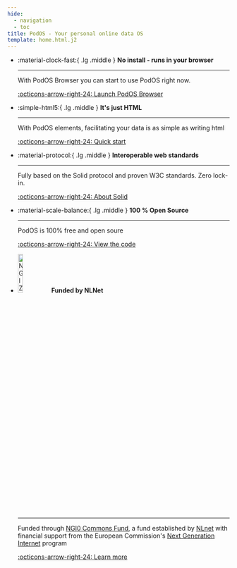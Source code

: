 ```yaml
---
hide:
  - navigation
  - toc
title: PodOS - Your personal online data OS
template: home.html.j2
---
```


<div class="grid cards" markdown>

-   :material-clock-fast:{ .lg .middle } __No install - runs in your browser__

    ---

    With PodOS Browser you can start to use PodOS right now.

    [:octicons-arrow-right-24: Launch PodOS Browser](https://browser.pod-os.org)

-   :simple-html5:{ .lg .middle } __It's just HTML__

    ---

    With PodOS elements, facilitating your data is as simple as writing html

    [:octicons-arrow-right-24: Quick start](#)

-   :material-protocol:{ .lg .middle } __Interoperable web standards__

    ---

    Fully based on the Solid protocol and proven W3C standards. Zero lock-in.

    [:octicons-arrow-right-24: About Solid](#)

-   :material-scale-balance:{ .lg .middle } __100 % Open Source__

    ---

    PodOS is 100% free and open soure

    [:octicons-arrow-right-24: View the code](https://github.com/pod-os/PodOS)

-   <img src="https://nlnet.nl/image/logos/NGI0_tag.svg" alt="NGI Zero Logo" width="15%" /> __Funded by NLNet__

    ---

    Funded through [NGI0 Commons Fund](https://nlnet.nl/commonsfund/), a fund established by [NLnet](https://nlnet.nl/) with financial support from the European Commission's [Next Generation Internet](https://ngi.eu/) program

    [:octicons-arrow-right-24: Learn more](https://nlnet.nl/project/PodOS/)

</div>